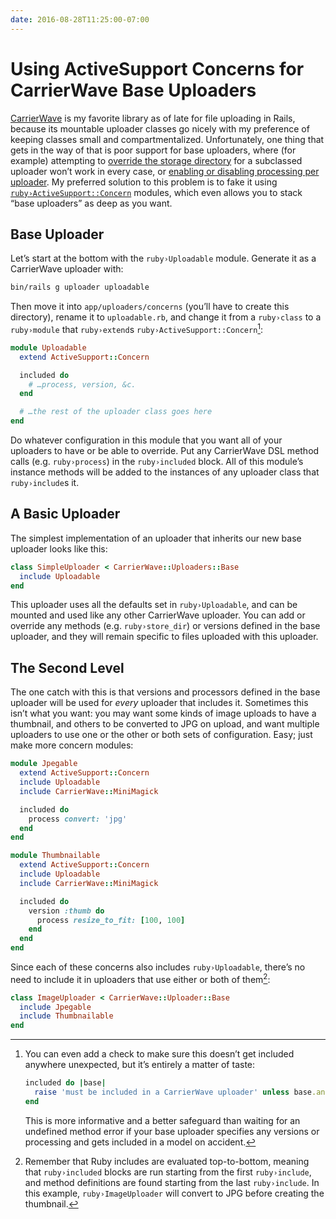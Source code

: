 ```yaml
---
date: 2016-08-28T11:25:00-07:00
---
```


# Using ActiveSupport Concerns for CarrierWave Base Uploaders

[CarrierWave][] is my favorite library as of late for file uploading in Rails,
because its mountable uploader classes go nicely with my preference of keeping
classes small and compartmentalized. Unfortunately, one thing that gets in the
way of that is poor support for base uploaders, where (for example) attempting
to [override the storage directory][] for a subclassed uploader won’t work in
every case, or [enabling or disabling processing per uploader][]. My preferred
solution to this problem is to fake it using [`ruby›ActiveSupport::Concern`][]
modules, which even allows you to stack “base uploaders” as deep as you want.

## Base Uploader

Let’s start at the bottom with the `ruby›Uploadable` module. Generate it as a
CarrierWave uploader with:

```bash
bin/rails g uploader uploadable
```

Then move it into `app/uploaders/concerns` (you’ll have to create this
directory), rename it to `uploadable.rb`, and change it from a `ruby›class`
to a `ruby›module` that `ruby›extend`s `ruby›ActiveSupport::Concern`[^raise]:

```ruby
module Uploadable
  extend ActiveSupport::Concern

  included do
    # …process, version, &c.
  end

  # …the rest of the uploader class goes here
end
```

Do whatever configuration in this module that you want all of your uploaders
to have or be able to override. Put any CarrierWave DSL method calls (e.g.
`ruby›process`) in the `ruby›included` block. All of this module’s instance
methods will be added to the instances of any uploader class that
`ruby›include`s it.

## A Basic Uploader

The simplest implementation of an uploader that inherits our new base uploader
looks like this:

```ruby
class SimpleUploader < CarrierWave::Uploaders::Base
  include Uploadable
end
```

This uploader uses all the defaults set in `ruby›Uploadable`, and can be
mounted and used like any other CarrierWave uploader. You can add or override
any methods (e.g. `ruby›store_dir`) or versions defined in the base uploader,
and they will remain specific to files uploaded with this uploader.

## The Second Level

The one catch with this is that versions and processors defined in the base
uploader will be used for _every_ uploader that includes it. Sometimes this
isn’t what you want: you may want some kinds of image uploads to have a
thumbnail, and others to be converted to JPG on upload, and want multiple
uploaders to use one or the other or both sets of configuration. Easy; just make
more concern modules:

```ruby
module Jpegable
  extend ActiveSupport::Concern
  include Uploadable
  include CarrierWave::MiniMagick

  included do
    process convert: 'jpg'
  end
end
```

```ruby
module Thumbnailable
  extend ActiveSupport::Concern
  include Uploadable
  include CarrierWave::MiniMagick

  included do
    version :thumb do
      process resize_to_fit: [100, 100]
    end
  end
end
```

Since each of these concerns also includes `ruby›Uploadable`, there’s no need
to include it in uploaders that use either or both of them[^inc]:

```ruby
class ImageUploader < CarrierWave::Uploader::Base
  include Jpegable
  include Thumbnailable
end
```

[^raise]:
    You can even add a check to make sure this doesn’t get included anywhere
    unexpected, but it’s entirely a matter of taste:

    ```ruby
    included do |base|
      raise 'must be included in a CarrierWave uploader' unless base.ancestors.include?(CarrierWave::Uploader::Base)
    end
    ```

    This is more informative and a better safeguard than waiting for an
    undefined method error if your base uploader specifies any versions or
    processing and gets included in a model on accident.

[^inc]:
    Remember that Ruby includes are evaluated top-to-bottom, meaning that
    `ruby›included` blocks are run starting from the first `ruby›include`, and
    method definitions are found starting from the last `ruby›include`. In this
    example, `ruby›ImageUploader` will convert to JPG before creating the
    thumbnail.

[carrierwave]: https://github.com/carrierwaveuploader/carrierwave
[override the storage directory]: https://github.com/carrierwaveuploader/carrierwave/issues/1064
[enabling or disabling processing per uploader]: https://github.com/carrierwaveuploader/carrierwave/issues/1349
[`ruby›activesupport::concern`]: http://api.rubyonrails.org/classes/ActiveSupport/Concern.html
